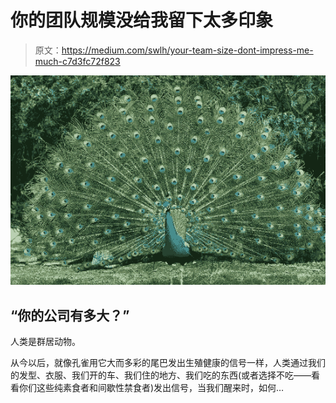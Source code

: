 # 你的团队规模没给我留下太多印象

> 原文：<https://medium.com/swlh/your-team-size-dont-impress-me-much-c7d3fc72f823>

![](img/a7d418223b3b2e9e8d60e4ac1a742e78.png)

## **“你的公司有多大？”**

人类是群居动物。

从今以后，就像孔雀用它大而多彩的尾巴发出生殖健康的信号一样，人类通过我们的发型、衣服、我们开的车、我们住的地方、我们吃的东西(或者选择不吃——看看你们这些纯素食者和间歇性禁食者)发出信号，当我们醒来时，如何…